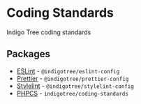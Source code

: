 # Coding Standards

Indigo Tree coding standards

## Packages

- [ESLint](./packages/eslint) - `@indigotree/eslint-config`
- [Prettier](./packages/prettier) - `@indigotree/prettier-config`
- [Stylelint](./packages/stylelint) - `@indigotree/stylelint-config`
- [PHPCS](./ruleset.xml) - `indigotree/coding-standards`
